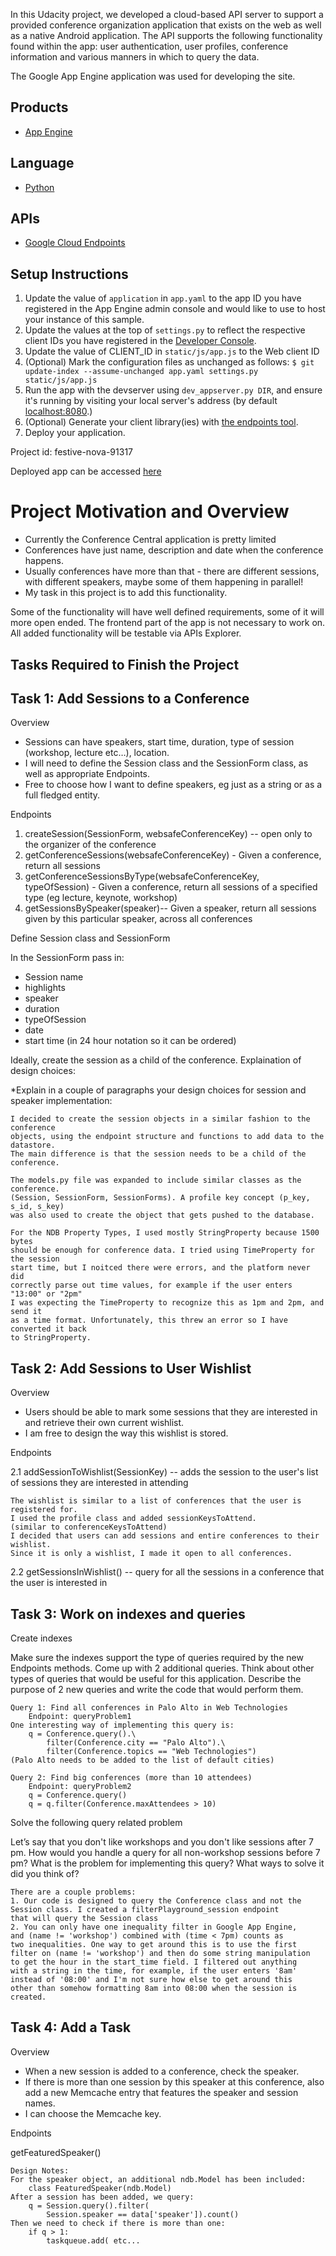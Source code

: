 In this Udacity project, we developed a cloud-based API server to support a provided conference organization application that exists on the web as well as a native Android application. The API supports the following functionality found within the app: user authentication, user profiles, conference information and various manners in which to query the data.

The Google App Engine application was used for developing the site.

## Products
- [App Engine][1]

## Language
- [Python][2]

## APIs
- [Google Cloud Endpoints][3]

## Setup Instructions
1. Update the value of `application` in `app.yaml` to the app ID you
   have registered in the App Engine admin console and would like to use to host
   your instance of this sample.
1. Update the values at the top of `settings.py` to
   reflect the respective client IDs you have registered in the
   [Developer Console][4].
1. Update the value of CLIENT_ID in `static/js/app.js` to the Web client ID
1. (Optional) Mark the configuration files as unchanged as follows:
   `$ git update-index --assume-unchanged app.yaml settings.py static/js/app.js`
1. Run the app with the devserver using `dev_appserver.py DIR`, and ensure it's running by visiting your local server's address (by default [localhost:8080][5].)
1. (Optional) Generate your client library(ies) with [the endpoints tool][6].
1. Deploy your application.

Project id: festive-nova-91317

Deployed app can be accessed [here][7]


[1]: https://developers.google.com/appengine
[2]: http://python.org
[3]: https://developers.google.com/appengine/docs/python/endpoints/
[4]: https://console.developers.google.com/
[5]: https://localhost:8080/
[6]: https://developers.google.com/appengine/docs/python/endpoints/endpoints_tool
[7]: https://festive-nova-91317.appspot.com

# Project Motivation and Overview

- Currently the Conference Central application is pretty limited
- Conferences have just name, description and date when the conference happens.
- Usually conferences have more than that - there are different sessions, with different speakers, maybe some of them happening in parallel!
- My task in this project is to add this functionality.

Some of the functionality will have well defined requirements, some of it will more open ended.
The frontend part of the app is not necessary to work on.
All added functionality will be testable via APIs Explorer.

## Tasks Required to Finish the Project

## Task 1: Add Sessions to a Conference

Overview

- Sessions can have speakers, start time, duration, type of session (workshop, lecture etc…), location.
- I will need to define the Session class and the SessionForm class, as well as appropriate Endpoints.
- Free to choose how I want to define speakers, eg just as a string or as a full fledged entity.

Endpoints

1. createSession(SessionForm, websafeConferenceKey) -- open only to the organizer of the conference
2. getConferenceSessions(websafeConferenceKey) - Given a conference, return all sessions
3. getConferenceSessionsByType(websafeConferenceKey, typeOfSession) - Given a conference, return all sessions of a specified type (eg lecture, keynote, workshop)
4. getSessionsBySpeaker(speaker)-- Given a speaker, return all sessions given by this particular speaker, across all conferences


Define Session class and SessionForm

In the SessionForm pass in:
* Session name
* highlights
* speaker
* duration
* typeOfSession
* date
* start time (in 24 hour notation so it can be ordered)

Ideally, create the session as a child of the conference. Explaination of design choices:


*Explain in a couple of paragraphs your design choices for session and speaker implementation:

	I decided to create the session objects in a similar fashion to the conference
	objects, using the endpoint structure and functions to add data to the datastore.
	The main difference is that the session needs to be a child of the conference.

	The models.py file was expanded to include similar classes as the conference.
	(Session, SessionForm, SessionForms). A profile key concept (p_key, s_id, s_key)
	was also used to create the object that gets pushed to the database.

	For the NDB Property Types, I used mostly StringProperty because 1500 bytes
	should be enough for conference data. I tried using TimeProperty for the session
	start time, but I noitced there were errors, and the platform never did
	correctly parse out time values, for example if the user enters "13:00" or "2pm"
	I was expecting the TimeProperty to recognize this as 1pm and 2pm, and send it
	as a time format. Unfortunately, this threw an error so I have converted it back
	to StringProperty.


## Task 2: Add Sessions to User Wishlist

Overview

- Users should be able to mark some sessions that they are interested in and retrieve their own current wishlist.
- I am free to design the way this wishlist is stored.

Endpoints

2.1 addSessionToWishlist(SessionKey) -- adds the session to the user's list of sessions they are interested in attending

	The wishlist is similar to a list of conferences that the user is registered for.
	I used the profile class and added sessionKeysToAttend.
	(similar to conferenceKeysToAttend)
	I decided that users can add sessions and entire conferences to their wishlist.
	Since it is only a wishlist, I made it open to all conferences.

2.2 getSessionsInWishlist() -- query for all the sessions in a conference that the user is interested in


## Task 3: Work on indexes and queries

Create indexes

Make sure the indexes support the type of queries required by the new Endpoints methods.
Come up with 2 additional queries. Think about other types of queries that would be useful for this application. Describe the purpose of 2 new queries and write the code that would perform them.

	Query 1: Find all conferences in Palo Alto in Web Technologies
		Endpoint: queryProblem1
	One interesting way of implementing this query is:
		q = Conference.query().\
            filter(Conference.city == "Palo Alto").\
            filter(Conference.topics == "Web Technologies")
    (Palo Alto needs to be added to the list of default cities)

    Query 2: Find big conferences (more than 10 attendees)
    	Endpoint: queryProblem2
    	q = Conference.query()
        q = q.filter(Conference.maxAttendees > 10)

Solve the following query related problem

Let’s say that you don't like workshops and you don't like sessions after 7 pm. How would you handle a query for all non-workshop sessions before 7 pm? What is the problem for implementing this query? What ways to solve it did you think of?

	There are a couple problems:
	1. Our code is designed to query the Conference class and not the
	Session class. I created a filterPlayground_session endpoint
	that will query the Session class
	2. You can only have one inequality filter in Google App Engine,
	and (name != 'workshop') combined with (time < 7pm) counts as
	two inequalities. One way to get around this is to use the first
	filter on (name != 'workshop') and then do some string manipulation
	to get the hour in the start_time field. I filtered out anything
	with a string in the time, for example, if the user enters '8am'
	instead of '08:00' and I'm not sure how else to get around this
	other than somehow formatting 8am into 08:00 when the session is
	created.

## Task 4: Add a Task

Overview

- When a new session is added to a conference, check the speaker.
- If there is more than one session by this speaker at this conference, also add a new Memcache entry that features the speaker and session names.
- I can choose the Memcache key.

Endpoints

getFeaturedSpeaker()

	Design Notes:
	For the speaker object, an additional ndb.Model has been included:
		class FeaturedSpeaker(ndb.Model)
	After a session has been added, we query:
		q = Session.query().filter(
			Session.speaker == data['speaker']).count()
	Then we need to check if there is more than one:
		if q > 1:
			taskqueue.add( etc...
	